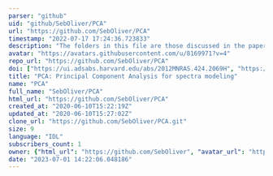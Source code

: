 ```yaml
---
parser: "github"
uid: "github/SebOliver/PCA"
url: "https://github.com/SebOliver/PCA"
timestamp: "2022-07-17 17:24:36.723833"
description: "The folders in this file are those discussed in the paper: Principal Component Analysis and Radiative Transfer modelling of Spitzer IRS Spectra of Ultra Luminous Infrared Galaxies  Hurley et al. 2012 Monthly Notices of the Royal Astronomical Society, 424 (3). pp. 2069-2078. ISSN 0035-8711 "
avatar: "https://avatars.githubusercontent.com/u/8169971?v=4"
repo_url: "https://github.com/SebOliver/PCA"
doi: ["https://ui.adsabs.harvard.edu/abs/2012MNRAS.424.2069H", "https://ui.adsabs.harvard.edu/abs/2012ascl.soft07012H/abstract"]
title: "PCA: Principal Component Analysis for spectra modeling"
name: "PCA"
full_name: "SebOliver/PCA"
html_url: "https://github.com/SebOliver/PCA"
created_at: "2020-06-10T15:22:19Z"
updated_at: "2020-06-10T15:27:02Z"
clone_url: "https://github.com/SebOliver/PCA.git"
size: 9
language: "IDL"
subscribers_count: 1
owner: {"html_url": "https://github.com/SebOliver", "avatar_url": "https://avatars.githubusercontent.com/u/8169971?v=4", "login": "SebOliver", "type": "User"}
date: "2023-07-01 14:22:06.048186"
---
```

